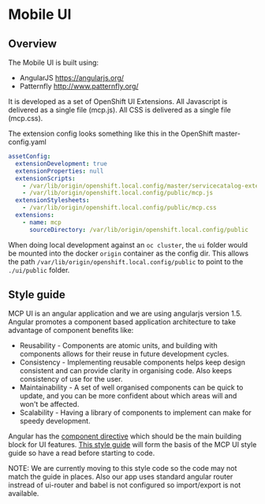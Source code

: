 # Mobile UI

## Overview

The Mobile UI is built using:
* AngularJS https://angularjs.org/
* Patternfly http://www.patternfly.org/

It is developed as a set of OpenShift UI Extensions.
All Javascript is delivered as a single file (mcp.js).
All CSS is delivered as a single file (mcp.css).

The extension config looks something like this in the OpenShift master-config.yaml

```yaml
assetConfig:
  extensionDevelopment: true
  extensionProperties: null
  extensionScripts:
    - /var/lib/origin/openshift.local.config/master/servicecatalog-extension.js
    - /var/lib/origin/openshift.local.config/public/mcp.js
  extensionStylesheets:
    - /var/lib/origin/openshift.local.config/public/mcp.css
  extensions:
    - name: mcp
      sourceDirectory: /var/lib/origin/openshift.local.config/public
```

When doing local development against an `oc cluster`, the `ui` folder would be mounted into the docker `origin` container as the config dir. This allows the path `/var/lib/origin/openshift.local.config/public` to point to the `./ui/public` folder.

## Style guide

MCP UI is an angular application and we are using angularjs version 1.5.
Angular promotes a component based application architecture to take advantage of component benefits like:

  - Reusability - Components are atomic units, and building with components allows for their reuse in future development cycles.
  - Consistency - Implementing reusable components helps keep design consistent and can provide clarity in organising code. Also keeps consistency of use for the user.
  - Maintainability - A set of well organised components can be quick to update, and you can be more confident about which areas will and won't be affected.
  - Scalability - Having a library of components to implement can make for speedy development.

Angular has the [component directive](https://docs.angularjs.org/guide/component) which should be the main building block for UI features.
[This style guide](https://github.com/toddmotto/angularjs-styleguide) will form the basis of the MCP UI style guide so have a read before starting to code.

NOTE: We are currently moving to this style code so the code may not match the guide in places. Also our app uses standard angular router instread of ui-router and babel is not configured so import/export is not available.
